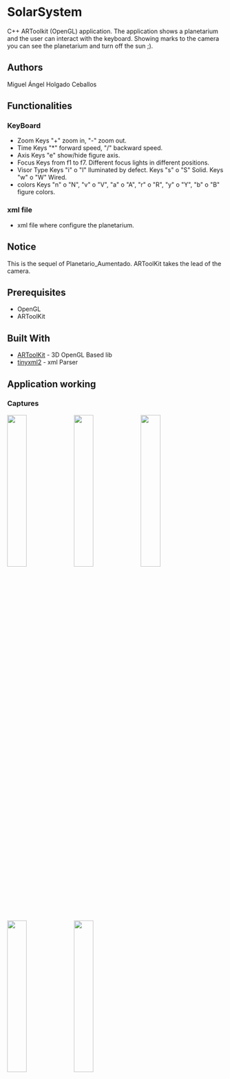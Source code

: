 # SolarSystem

C++ ARToolkit (OpenGL) application. The application shows a planetarium and the user can interact with the keyboard. Showing marks to the camera you can see the planetarium and turn off the sun ;).

## Authors

Miguel Ángel Holgado Ceballos

## Functionalities

### KeyBoard

* Zoom
Keys "+" zoom in, "-" zoom out.
* Time
Keys "*" forward speed, "/" backward speed.
* Axis
Keys "e" show/hide figure axis.
* Focus
Keys from f1 to f7. Different focus lights in different positions.
* Visor Type
Keys "i" o "I" Iluminated by defect.
Keys "s" o "S" Solid.
Keys "w" o "W" Wired.
* colors
Keys "n" o "N", "v" o "V", "a" o "A", "r" o "R", "y" o "Y", "b" o "B" figure colors.

### xml file

* xml file where configure the planetarium.

## Notice

This is the sequel of Planetario_Aumentado. ARToolKit takes the lead of the camera.

## Prerequisites

* OpenGL
* ARToolKit

## Built With

* [ARToolKit](https://www.hitl.washington.edu/artoolkit/) - 3D OpenGL Based lib
* [tinyxml2](http://www.grinninglizard.com/tinyxml2/) - xml Parser

## Application working

### Captures

<img src="https://cloud.githubusercontent.com/assets/13255003/24083921/d6f22efa-0ce0-11e7-8cf9-337bfcc9d22f.png" width="30%"></img>
<img src="https://cloud.githubusercontent.com/assets/13255003/24083922/d6f41e2c-0ce0-11e7-882a-a80b2948127c.png" width="30%"></img>
<img src="https://cloud.githubusercontent.com/assets/13255003/24083923/d6f7f786-0ce0-11e7-9ef5-1bcf10ac2edd.png" width="30%"></img>
<img src="https://cloud.githubusercontent.com/assets/13255003/24083924/d6fbdc70-0ce0-11e7-9b7e-d9ac8b44a04f.png" width="30%"></img>
<img src="https://cloud.githubusercontent.com/assets/13255003/24083925/d70deb86-0ce0-11e7-9178-50a9a3e32a89.png" width="30%"></img> 
